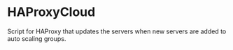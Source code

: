 HAProxyCloud
============

Script for HAProxy that updates the servers when new servers are added to auto scaling groups.
